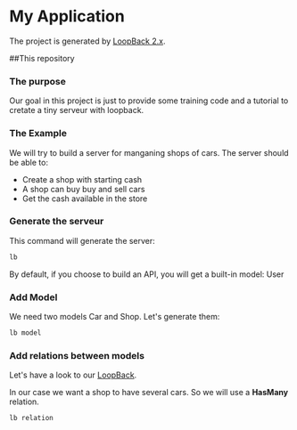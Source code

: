 # My Application

The project is generated by [LoopBack 2.x](http://loopback.io).


##This repository

### The purpose

Our goal in this project is just to provide some training code and a tutorial to cretate a tiny serveur with loopback.

### The Example

We will try to build a server for manganing shops of cars.
The server should be able to: 
* Create a shop with starting cash
* A shop can buy buy and sell cars
* Get the cash available in the store


### Generate the serveur

This command will generate the server:

```bash
lb
```
By default, if you choose to build an API, you will get a built-in model: User

### Add Model

We need two models Car and Shop.
Let's generate them:

```bash
lb model
```

### Add relations between models

Let's have a look to our [LoopBack](http://loopback.io/doc/en/lb2/Tutorial-model-relations.html). 

In our case we want a shop to have several cars.
So we will use a **HasMany** relation.

```bash
lb relation
```
